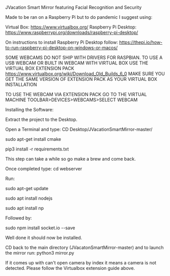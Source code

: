 JVacation Smart Mirror featuring Facial Recognition and Security

Made to be ran on a Raspberry Pi but to do pandemic I suggest using:

Virtual Box: https://www.virtualbox.org/
Raspberry Pi Desktop: https://www.raspberrypi.org/downloads/raspberry-pi-desktop/

On instructions to install Raspberry Pi Desktop follow:
https://thepi.io/how-to-run-raspberry-pi-desktop-on-windows-or-macos/

SOME WEBCAMS DO NOT SHIP WITH DRIVERS FOR RASPBIAN. TO USE A USB WEBCAM OR BUILT IN WEBCAM WITH VIRTUAL BOX USE THE VIRTUAL BOX EXTENSION PACK
https://www.virtualbox.org/wiki/Download_Old_Builds_6_0 MAKE SURE YOU GET THE SAME VERSION OF EXTENSION PACK AS YOUR VIRTUAL BOX INSTALLATION

TO USE THE WEBCAM VIA EXTENSION PACK GO TO THE VIRTUAL MACHINE TOOLBAR>DEVICES>WEBCAMS>SELECT WEBCAM

Installing the Software:

Extract the project to the Desktop.

Open a Terminal and type: CD Desktop/JVacationSmartMirror-master/

sudo apt-get install cmake

pip3 install -r requirements.txt

This step can take a while so go make a brew and come back.

Once completed type: cd webserver

Run:

sudo apt-get update

sudo apt install nodejs

sudo apt install np

Followed by:

sudo npm install socket.io --save

Well done it should now be installed.

CD back to the main directory (JVacatonSmartMirror-master) and to launch the mirror run:
python3 mirror.py

If it comes up with can't open camera by index it means a camera is not detected. Please follow the Virtualbox extension guide above.